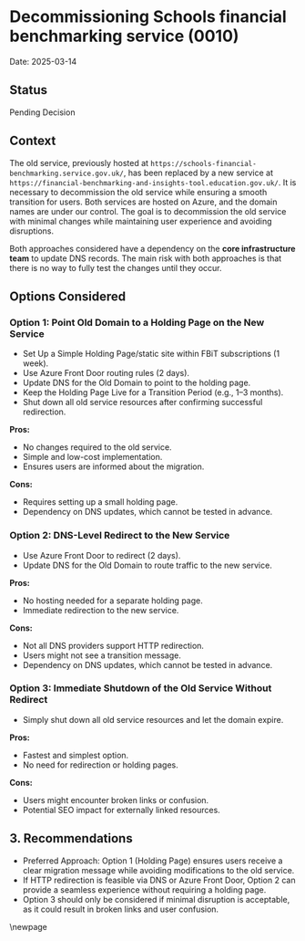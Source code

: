 # Decommissioning Schools financial benchmarking service (0010)

Date: 2025-03-14

## Status

Pending Decision

## Context

The old service, previously hosted at `https://schools-financial-benchmarking.service.gov.uk/`, has been replaced by a new service at `https://financial-benchmarking-and-insights-tool.education.gov.uk/`. It is necessary to decommission the old service while ensuring a smooth transition for users. Both services are hosted on Azure, and the domain names are under our control. The goal is to decommission the old service with minimal changes while maintaining user experience and avoiding disruptions.

Both approaches considered have a dependency on the **core infrastructure team** to update DNS records. The main risk with both approaches is that there is no way to fully test the changes until they occur.

## Options Considered

### Option 1: Point Old Domain to a Holding Page on the New Service

- Set Up a Simple Holding Page/static site within FBiT subscriptions (1 week).
- Use Azure Front Door routing rules (2 days).
- Update DNS for the Old Domain to point to the holding page.
- Keep the Holding Page Live for a Transition Period (e.g., 1–3 months).
- Shut down all old service resources after confirming successful redirection.

**Pros:**

- No changes required to the old service.
- Simple and low-cost implementation.
- Ensures users are informed about the migration.

**Cons:**

- Requires setting up a small holding page.
- Dependency on DNS updates, which cannot be tested in advance.

### Option 2: DNS-Level Redirect to the New Service

- Use Azure Front Door to redirect (2 days).
- Update DNS for the Old Domain to route traffic to the new service.

**Pros:**

- No hosting needed for a separate holding page.
- Immediate redirection to the new service.

**Cons:**

- Not all DNS providers support HTTP redirection.
- Users might not see a transition message.
- Dependency on DNS updates, which cannot be tested in advance.

### Option 3: Immediate Shutdown of the Old Service Without Redirect

- Simply shut down all old service resources and let the domain expire.

**Pros:**

- Fastest and simplest option.
- No need for redirection or holding pages.

**Cons:**

- Users might encounter broken links or confusion.
- Potential SEO impact for externally linked resources.

## 3. Recommendations

- Preferred Approach: Option 1 (Holding Page) ensures users receive a clear migration message while avoiding modifications to the old service.
- If HTTP redirection is feasible via DNS or Azure Front Door, Option 2 can provide a seamless experience without requiring a holding page.
- Option 3 should only be considered if minimal disruption is acceptable, as it could result in broken links and user confusion.

<!-- Leave the rest of this page blank -->
\newpage
